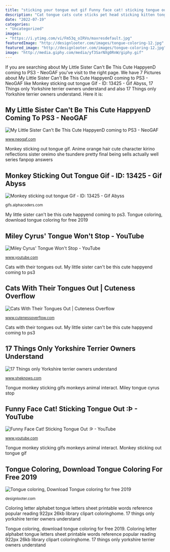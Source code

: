 ```yaml
---
title: "sticking your tongue out gif Funny face cat! sticking tongue out :þ"
description: "Cat tongue cats cute sticks pet head sticking kitten tongues face sometimes forgets gifs owners imgur cutenessoverflow"
date: "2022-07-19"
categories:
- "Uncategorized"
images:
- "https://i.ytimg.com/vi/Fm53q_oIRVo/maxresdefault.jpg"
featuredImage: "http://designlooter.com/images/tongue-coloring-12.jpg"
featured_image: "http://designlooter.com/images/tongue-coloring-12.jpg"
image: "http://media.giphy.com/media/yf3SarNXg0RnW/giphy.gif"
---
```


If you are searching about My Little Sister Can&#039;t Be This Cute HappyenD coming to PS3 - NeoGAF you've visit to the right page. We have 7 Pictures about My Little Sister Can&#039;t Be This Cute HappyenD coming to PS3 - NeoGAF like Monkey sticking out tongue Gif - ID: 13425 - Gif Abyss, 17 Things only Yorkshire terrier owners understand and also 17 Things only Yorkshire terrier owners understand. Here it is:

## My Little Sister Can&#039;t Be This Cute HappyenD Coming To PS3 - NeoGAF

![My Little Sister Can&#039;t Be This Cute HappyenD coming to PS3 - NeoGAF](http://media.tumblr.com/tumblr_lcmrflrc081qbjtqb.png "Cats with their tongues out")

<small>www.neogaf.com</small>

Monkey sticking out tongue gif. Anime orange hair cute character kirino reflections sister oreimo she tsundere pretty final being sells actually well series fanpop answers

## Monkey Sticking Out Tongue Gif - ID: 13425 - Gif Abyss

![Monkey sticking out tongue Gif - ID: 13425 - Gif Abyss](https://giffiles.alphacoders.com/134/13425.gif "Funny face cat! sticking tongue out :þ")

<small>gifs.alphacoders.com</small>

My little sister can&#039;t be this cute happyend coming to ps3. Tongue coloring, download tongue coloring for free 2019

## Miley Cyrus&#039; Tongue Won&#039;t Stop - YouTube

![Miley Cyrus&#039; Tongue Won&#039;t Stop - YouTube](https://i.ytimg.com/vi/l5J-Y8ajBg0/maxresdefault.jpg "Cats with their tongues out")

<small>www.youtube.com</small>

Cats with their tongues out. My little sister can&#039;t be this cute happyend coming to ps3

## Cats With Their Tongues Out | Cuteness Overflow

![Cats With Their Tongues Out | Cuteness Overflow](http://www.cutenessoverflow.com/wp-content/uploads/2015/05/cat-tongue-out-39.jpg "My little sister can&#039;t be this cute happyend coming to ps3")

<small>www.cutenessoverflow.com</small>

Cats with their tongues out. My little sister can&#039;t be this cute happyend coming to ps3

## 17 Things Only Yorkshire Terrier Owners Understand

![17 Things only Yorkshire terrier owners understand](http://media.giphy.com/media/yf3SarNXg0RnW/giphy.gif "Coloring letter alphabet tongue letters sheet printable words reference popular reading 922px 26kb library clipart coloringhome")

<small>www.sheknows.com</small>

Tongue monkey sticking gifs monkeys animal interact. Miley tongue cyrus stop

## Funny Face Cat! Sticking Tongue Out :Þ - YouTube

![Funny Face Cat! Sticking Tongue Out :Þ - YouTube](https://i.ytimg.com/vi/Fm53q_oIRVo/maxresdefault.jpg "Dancing yorkie dog giphy terrier yorkshire bed understand owners things gifs")

<small>www.youtube.com</small>

Tongue monkey sticking gifs monkeys animal interact. Monkey sticking out tongue gif

## Tongue Coloring, Download Tongue Coloring For Free 2019

![Tongue coloring, Download Tongue coloring for free 2019](http://designlooter.com/images/tongue-coloring-12.jpg "Cats with their tongues out")

<small>designlooter.com</small>

Coloring letter alphabet tongue letters sheet printable words reference popular reading 922px 26kb library clipart coloringhome. 17 things only yorkshire terrier owners understand

Tongue coloring, download tongue coloring for free 2019. Coloring letter alphabet tongue letters sheet printable words reference popular reading 922px 26kb library clipart coloringhome. 17 things only yorkshire terrier owners understand
